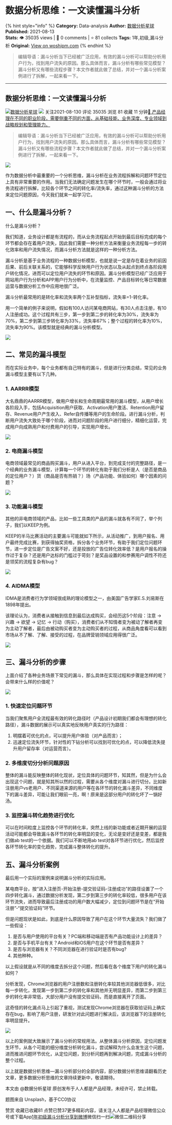 # 数据分析思维：一文读懂漏斗分析
{% hint style="info" %}
**Category:** Data-analysis
**Author:** [数据分析星球](https://www.woshipm.com/u/719544)
**Published:** 2021-08-13  
**Stats:** 👁️ 35035 views | 💬 0 comments | ⭐ 81 collects
**Tags:** 1年,初级,漏斗分析
**Original:** [View on woshipm.com](https://www.woshipm.com/data-analysis/4617880.html)
{% endhint %}
> 编辑导语：漏斗分析当下已经被广泛应用，有效的漏斗分析可以帮助分析用户行为，找到用户流失的原因。那么具体而言，漏斗分析有哪些常见模型？漏斗分析又有哪些流程步骤？本文作者就此做了总结，并对一个漏斗分析案例进行了拆解，一起来看一下。

---

## 数据分析思维：一文读懂漏斗分析

[![](https://static.woshipm.com/APP_U_202107_20210714180347_1885.jpeg?imageView2/1/w/72/h/72/q/100)](https://www.woshipm.com/u/719544)[数据分析星球](https://www.woshipm.com/u/719544) ![](https://static.woshipm.com/tag/1121_1@2x.png) 关注2021-08-130 评论 35035 浏览 81 收藏 11 分钟[🔗 产品经理在不同的职业阶段，需要侧重不同的方面，从基础技能、业务深度、专业领域到战略规划和管理能力。](https://ke.qidianla.com/courses/90pm)

> 编辑导语：漏斗分析当下已经被广泛应用，有效的漏斗分析可以帮助分析用户行为，找到用户流失的原因。那么具体而言，漏斗分析有哪些常见模型？漏斗分析又有哪些流程步骤？本文作者就此做了总结，并对一个漏斗分析案例进行了拆解，一起来看一下。

![](https://image.woshipm.com/wp-files/2021/08/89U1E1J5cb7yfi1XxP3o.jpg)

作为数据分析中最重要的一个分析思维，漏斗分析在业务流程拆解和问题环节定位上具有非常重要的作用。当我们无法确定问题发生在哪个环节时，一般会通过将业务流程进行拆解，比较各个环节之间的转化率/流失率，通过这种漏斗分析的方法来定位问题原因，今天我们就来一起学习它。

## 一、什么是漏斗分析？

什么是漏斗分析？

我们知道，业务设计都是有流程的，而从业务流程起点开始到最后目标完成的每个环节都会存在着用户流失，因此我们需要一种分析方法来衡量业务流程每一步的转化效率和用户流失情况，而漏斗分析方法就是这样的一种分析方法。

漏斗分析是基于业务流程的一种数据分析模型，也就是说一定是存在着业务的前因后果、前后关联关系的，它能够科学反映用户行为状态以及从起点到终点各阶段用户转化情况，进而可以定位用户流失的环节和原因。漏斗分析模型已经广泛应用于网站用户行为分析和APP用户行为分析中，在流量监控、产品目标转化等日常数据运营与数据分析工作中应用地很广泛。

漏斗分析最常用的是转化率和流失率两个互补型指标，流失率=1-转化率。

用一个简单的例子来说明，假如有100人访问某电商网站，有30人点击注册，有10人注册成功。这个过程共有三步，第一步到第二步的转化率为30%，流失率为70%，第二步到第三步转化率为33%，流失率67%；整个过程的转化率为10%，流失率为90%。该模型就是经典的漏斗分析模型。

![](https://image.woshipm.com/wp-files/2021/08/Q7xNAsgiPt4UO6BAXMKz.png)

## 二、常见的漏斗模型

而在实际业务中，每个业务都有自己特有的漏斗，但是进行分类总结，常见的业务漏斗模型主要有以下几种。

### 1\. AARRR模型

大名鼎鼎的AARRR模型，做用户增长和生命周期最常用的漏斗模型，从用户增长各阶段入手，包括Acquisition用户获取、Activation用户激活、Retention用户留存、Revenue用户产生收入、Refer自传播等用户的生命阶段。进行漏斗分析，判断用户流失大致处于哪个阶段，进而对问题阶段的用户进行细分，精细化运营，完成用户向成熟用户和付费用户的引导，实现用户增长。

![](https://image.woshipm.com/wp-files/2021/08/4KBLHhYmxhirnVH6Xi2g.png)

### 2\. 电商漏斗模型

电商领域最常见的商品购买漏斗，用户从进入平台，到完成支付的完整路径，是一个经典的业务漏斗模型，计算每一个环节的转化有助于我们分析是人（是否是商品的定位用户？）货（商品是否有热销？）场（产品功能、体验如何）哪个因素的问题？

![](https://image.woshipm.com/wp-files/2021/08/F3jc6I9yy91zZCJpvIWs.png)

### 3\. 功能漏斗模型

其他的非电商领域的产品，比如一些工具类的产品的漏斗就各有不同了，举个列子，我们以KEEP为例。

KEEP的半马比赛活动的主要漏斗可能就如下所示，从活动推广，到用户报名、用户最终完成比赛，到获得抽奖资格，拆分各个业务环节，有助于我们定位问题环节，进一步定位是广告文案不好，还是投放的广告位转化效率低？是用户报名的操作过于复杂？还是用户达标的门槛过于苛刻？是奖品设置的和参赛用户调性不符还是领奖的流程复杂有bug？

![](https://image.woshipm.com/wp-files/2021/08/jRE5IRPz8vUPCNidyBWH.png)

### 4\. AIDMA模型

IDMA是消费者行为学领域很成熟的理论模型之一，由美国广告学家E.S.刘易斯在1898年提出。

该理论认为，消费者从接触到信息到最后达成购买，会经历这5个阶段：注意 → 兴趣 → 欲望 → 记忆 → 行动（购买），消费者们从不知情者变为被动了解者再变为主动了解者，最后由被动购买者变为主动购买者的过程，从商品角度看可以看到市场从不了解、了解、接受的过程，在品牌营销领域应用得很广泛。

![](https://image.woshipm.com/wp-files/2021/08/tL0kZHULEoCzNkbRmSrB.png)

## 三、漏斗分析的步骤

上面介绍了各种业务场景下常见的漏斗，那么具体在实现过程和步骤是怎样的呢？会带来什么样的价值呢？

![](https://image.woshipm.com/wp-files/2021/08/3UcrMbeQt3EAW0PabZ8f.png)

### 1\. 快速定位问题环节

当我们聚焦用户全流程最有效的转化路径时（产品设计初期我们都会有理想的转化路径），漏斗数据的展示可以真实地反映用户真实的行为路径：

1.  明摆着可优化的点，可以提升用户体验（对产品而言）；
2.  迅速定位流失环节，针对性的下钻分析可以找到可优化的点，可以降低流失提升用户留存率（对运营而言）。

### 2\. 多维度切分分析问题原因

整体的漏斗能反映整体的转化现状，定位具体的问题环节，知其然，但是为什么会出现这个问题，就是知其所以然的过程，需要从各个维度对漏斗进行切分。比如新注册用户vs老用户、不同渠道来源的用户等在各环节的转化漏斗差异，不同维度下的漏斗差异，可能让我们眼前一亮，啊！原来是这部分用户的转化坏了一锅好汤。

### 3\. 监控漏斗转化趋势进行优化

可以在时间粒度上监控各个环节的转化率，突然上线的新功能或者近期开展的运营活动可能都会导致漏斗各环节的转化率明显的变化，无论是变好还是变差，都是我们做ab test的一个依据。我们可以不断地用ab test对各环节进行优化，然后监控各环节转化率的变化趋势，完成漏斗整体转化的提升。

## 五、漏斗分析案例

最后用一个实际的案例来说明漏斗分析的实际应用。

某电商平台，按“进入注册页-开始注册-提交验证码-注册成功”的路径设置了一个四步转化漏斗，通过数据分析发现，第二步到第三步的转化率较低，很多用户在该环节流失，进而导致最后注册成功的用户数大幅减少，定位到问题环节是在“开始注册”-“提交验证码”环节。

但是问题现状是如此，到底是什么原因导致了用户在这个环节大量流失？我们做了一些假设：

1.  是否与用户使用的平台有关？PC端和移动端是否有产品功能设计上的差异？
2.  是否与手机平台有关？Android和iOS用户在这个环节是否有差异？
3.  是否与浏览器有关？不同浏览器在进行验证时是否有bug?
4.  其他种种。

以上假设就是从不同的维度去拆分这个问题，然后看在各个维度下用户的转化漏斗如何？

分析发现，Chrome浏览器的用户注册数和注册转化率较其他浏览器低很多，对比每一步转化，发现第一步到第二步的转化率和其他并无明显差异，而第二步到第三步的转化率非常低，大部分用户没有提交验证码，而是直接离开了页面。

这奇怪的转化漏点马上引起了重视，测试发现Chrome浏览器在获取验证码上确实存在bug，影响了用户注册，研发针对此问题进行解决后，该浏览器下的注册转化率明显提升。

![](https://image.woshipm.com/wp-files/2021/08/OD158hCNjq4s6IWaK3GO.png)

以上的案例就大致展示了漏斗分析的常规用法。从整体漏斗分析原因，定位问题发生环节，从各个可能的细分维度分析转化漏斗，尝试解释为什么会发生这个问题，进而推进问题环节优化，从定位问题，到分析问题再到解决问题，完成漏斗分析的整个过程。

以上就是数据分析思维—漏斗分析部分的全部内容，部分数据分析思维请翻看历史文章，更多数据分析思维的文章持续更新中，敬请期待。

本文由 @数据分析星球 原创发布于人人都是产品经理，未经许可，禁止转载。

题图来自 Unsplash，基于CC0协议

赞赏 收藏已收藏81 点赞已赞37更多精彩内容，请关注人人都是产品经理微信公众号或下载App[1年](https://www.woshipm.com/tag/1%e5%b9%b4)[初级](https://www.woshipm.com/tag/%e5%88%9d%e7%ba%a7)[漏斗分析](https://www.woshipm.com/tag/%e6%bc%8f%e6%96%97%e5%88%86%e6%9e%90)[分享到微博](https://service.weibo.com/share/share.php?appkey=2775287854&title=数据分析思维：一文读懂漏斗分析&url=https://www.woshipm.com/data-analysis/4617880.html&pic=https://image.woshipm.com/wp-files/2021/08/89U1E1J5cb7yfi1XxP3o.jpg)微信扫一扫![微信二维码](https://api.pwmqr.com/qrcode/create/?url=https://www.woshipm.com/data-analysis/4617880.html)分享